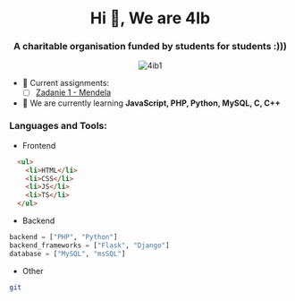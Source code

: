 <h1 align="center">Hi 👋, We are 4Ib</h1>
<h3 align="center">A charitable organisation funded by students for students :)))</h3>

<p align="center"> 
<img src="https://komarev.com/ghpvc/?username=4ib1&label=Profile%20views&color=0e75b6&style=flat" alt="4ib1" /> 

</p>

- 🔭 Current assignments: 
  - [ ] [Zadanie 1 - Mendela](https://github.com/4ib1/mendela-zadanie1)

- 🌱 We are currently learning **JavaScript, PHP, Python, MySQL, C, C++**

<h3 align="left">Languages and Tools:</h3>

- Frontend

```html
  <ul>
    <li>HTML</li>
    <li>CSS</li>
    <li>JS</li>
    <li>TS</li>
  </ul>
```

- Backend

```python
backend = ["PHP", "Python"]
backend_frameworks = ["Flask", "Django"]
database = ["MySQL", "msSQL"]
```

- Other
```sh
git
```
